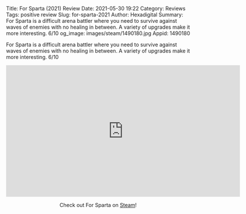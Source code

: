 Title: For Sparta (2021) Review
Date: 2021-05-30 19:22
Category: Reviews
Tags: positive review
Slug: for-sparta-2021
Author: Hexadigital
Summary: For Sparta is a difficult arena battler where you need to survive against waves of enemies with no healing in between. A variety of upgrades make it more interesting. 6/10
og_image: images/steam/1490180.jpg
Appid: 1490180

For Sparta is a difficult arena battler where you need to survive against waves of enemies with no healing in between. A variety of upgrades make it more interesting. 6/10

<center><iframe src="https://www.youtube.com/embed/vDQGAc2PpVM?feature=oembed" allow="accelerometer; autoplay; encrypted-media; gyroscope; picture-in-picture" width="640" height="360" frameborder="0"></iframe>

Check out For Sparta on [Steam](https://store.steampowered.com/app/1490180/?curator_clanid=34633900)!</center>
